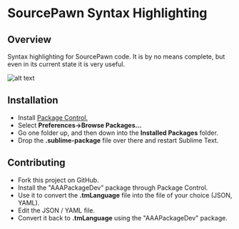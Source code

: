 SourcePawn Syntax Highlighting
==============================

Overview
--------
Syntax highlighting for SourcePawn code. It is by no means complete, but even in its current state it is very useful.

![alt text](https://raw.github.com/Dillonb/SublimeSourcePawn/master/shot.png "Screenshot")

Installation
------------
* Install [Package Control.](http://wbond.net/sublime_packages/package_control)
* Select **Preferences->Browse Packages...**
* Go one folder up, and then down into the **Installed Packages** folder.
* Drop the **.sublime-package** file over there and restart Sublime Text.

Contributing
------------
* Fork this project on GitHub.
* Install the "AAAPackageDev" package through Package Control.
* Use it to convert the **.tmLanguage** file into the file of your choice (JSON, YAML).
* Edit the JSON / YAML file.
* Convert it back to **.tmLanguage** using the "AAAPackageDev" package.
